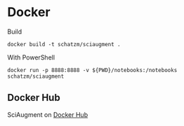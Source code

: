 # Docker
Build

```docker build -t schatzm/sciaugment .```

With PowerShell

```docker run -p 8888:8888 -v ${PWD}/notebooks:/notebooks schatzm/sciaugment```

## Docker Hub
SciAugment on [Docker Hub](https://hub.docker.com/repository/docker/schatzm/sciaugment/general)
